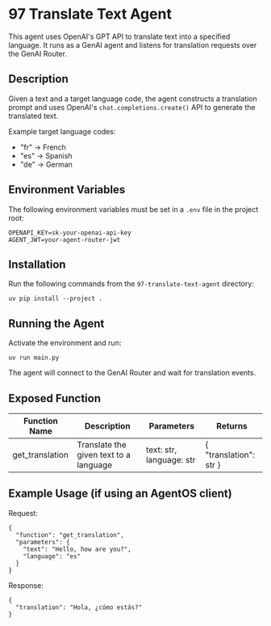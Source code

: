 
# 97 Translate Text Agent

This agent uses OpenAI's GPT API to translate text into a specified language.
It runs as a GenAI agent and listens for translation requests over the GenAI Router.

## Description

Given a text and a target language code, the agent constructs a translation prompt and uses OpenAI's `chat.completions.create()` API to generate the translated text.

Example target language codes:
- "fr" → French
- "es" → Spanish
- "de" → German

## Environment Variables

The following environment variables must be set in a `.env` file in the project root:

```
OPENAPI_KEY=sk-your-openai-api-key
AGENT_JWT=your-agent-router-jwt
```

## Installation

Run the following commands from the `97-translate-text-agent` directory:

```
uv pip install --project .
```

## Running the Agent

Activate the environment and run:

```
uv run main.py
```

The agent will connect to the GenAI Router and wait for translation events.

## Exposed Function

| Function Name   | Description                          | Parameters                              | Returns               |
|-----------------|--------------------------------------|-----------------------------------------|-----------------------|
| get_translation | Translate the given text to a language | text: str, language: str                | { "translation": str } |

## Example Usage (if using an AgentOS client)

Request:

```
{
  "function": "get_translation",
  "parameters": {
    "text": "Hello, how are you?",
    "language": "es"
  }
}
```

Response:

```
{
  "translation": "Hola, ¿cómo estás?"
}
```

